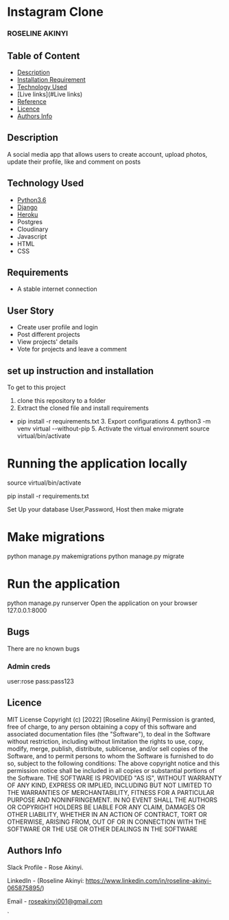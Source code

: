 # Instagram Clone
### ROSELINE AKINYI

## Table of Content
+ [Description](#description)
+ [Installation Requirement]( Requisites)
+ [Technology Used](technology-used)
+ [Live links](#Live links)
+ [Reference](#reference)
+ [Licence](#licence)
+ [Authors Info](#aut)

## Description
A social media app that allows users to create account, upload photos, update their profile, like and comment on posts
## Technology Used
* [Python3.6](https://www.python.org/)
* [Django](https://www.djangoproject.com/)
* [Heroku](https://heroku.com)
* Postgres
* Cloudinary
* Javascript
* HTML
* CSS
## Requirements
* A stable internet connection
## User Story
* Create user profile and login
* Post different projects
* View projects' details
* Vote for projects and leave a comment
## set up instruction and installation
To get to this project
 1. clone this repository to a folder 
 2. Extract the cloned file and install requirements
* pip install -r requirements.txt
  3. Export configurations
  4. python3 -m venv virtual --without-pip
  5. Activate the virtual environment source virtual/bin/activate
# Running the application locally

source virtual/bin/activate

pip install -r requirements.txt

Set Up your database User,Password, Host then make migrate

# Make migrations
python manage.py makemigrations
python manage.py migrate 

# Run the application
python manage.py runserver
Open the application on your browser 127.0.0.1:8000

## Bugs
There are no known bugs

### Admin creds
user:rose
pass:pass123
  ## Licence
MIT License
Copyright (c) [2022] [Roseline Akinyi] 
Permission is  granted, free of charge, to any person obtaining a copy
of this software and associated documentation files (the "Software"), to deal
in the Software without restriction, including without limitation the rights
to use, copy, modify, merge, publish, distribute, sublicense, and/or sell
copies of the Software, and to permit persons to whom the Software is
furnished to do so, subject to the following conditions:
The above copyright notice and this permission notice shall be included in all
copies or substantial portions of the Software.
THE SOFTWARE IS PROVIDED "AS IS", WITHOUT WARRANTY OF ANY KIND, EXPRESS OR
IMPLIED, INCLUDING BUT NOT LIMITED TO THE WARRANTIES OF MERCHANTABILITY,
FITNESS FOR A PARTICULAR PURPOSE AND NONINFRINGEMENT. IN NO EVENT SHALL THE
AUTHORS OR COPYRIGHT HOLDERS BE LIABLE FOR ANY CLAIM, DAMAGES OR OTHER
LIABILITY, WHETHER IN AN ACTION OF CONTRACT, TORT OR OTHERWISE, ARISING FROM,
OUT OF OR IN CONNECTION WITH THE SOFTWARE OR THE USE OR OTHER DEALINGS IN THE
SOFTWARE
## Authors Info
Slack Profile - Rose Akinyi.

LinkedIn - (Roseline Akinyi: https://www.linkedin.com/in/roseline-akinyi-065875895/)

Email - roseakinyi001@gmail.com


`